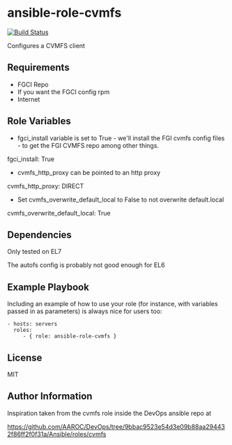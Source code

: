 ansible-role-cvmfs
=========

[![Build Status](https://travis-ci.org/CSC-IT-Center-for-Science/ansible-role-cvmfs.svg?branch=master)](https://travis-ci.org/CSC-IT-Center-for-Science/ansible-role-cvmfs)

Configures a CVMFS client

Requirements
------------

 - FGCI Repo
  - If you want the FGCI config rpm
 - Internet

Role Variables
--------------

 - fgci_install variable is set to True - we'll install the FGI cvmfs config files - to get the FGI CVMFS repo among other things. 

fgci_install: True

 - cvmfs_http_proxy can be pointed to an http proxy

cvmfs_http_proxy: DIRECT

 - Set cvmfs_overwrite_default_local to False to not overwrite default.local

cvmfs_overwrite_default_local: True

Dependencies
------------

Only tested on EL7

The autofs config is probably not good enough for EL6

Example Playbook
----------------

Including an example of how to use your role (for instance, with variables passed in as parameters) is always nice for users too:

    - hosts: servers
      roles:
         - { role: ansible-role-cvmfs }

License
-------

MIT

Author Information
------------------

Inspiration taken from the cvmfs role inside the DevOps ansible repo at 

https://github.com/AAROC/DevOps/tree/9bbac9523e54d3e09b88aa294432f86ff2f0f31a/Ansible/roles/cvmfs
